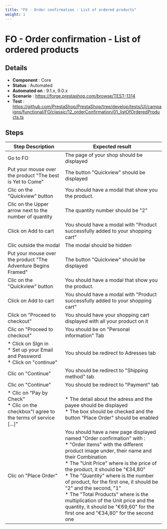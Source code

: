 ```yaml
---
title: "FO - Order confirmation - List of ordered products"
weight: 1
---
```


# FO - Order confirmation - List of ordered products
## Details
* **Component** : Core
* **Status** : Automated
* **Automated on** : 9.1.x, 9.0.x
* **Scenario** : https://forge.prestashop.com/browse/TEST-1314
* **Test** : https://github.com/PrestaShop/PrestaShop/tree/develop/tests/UI/campaigns/functional/FO/classic/12_orderConfirmation/01_listOfOrderedProducts.ts

## Steps
| Step Description | Expected result |
| ----- | ----- |
| Go to FO | The page of your shop should be displayed |
| Put your mouse over the product "The best is Yet to Come" | The button "Quickview" should be displayed |
| Clic on the "Quickview" button | You should have a modal that show you the product. |
| Clic on the Upper arrow next to the number of quantity | The quantity number should be "2" |
| Click on Add to cart | You should have a modal with "Product successfully added to your shopping cart" |
| Clic outside the modal | The modal should be hidden |
| Put your mouse over the product "The Adventure Begins Framed" | The button "Quickview" should be displayed |
| Clic on the "Quickview" button | You should have a modal that show you the product. |
| Click on Add to cart | You should have a modal with "Product successfully added to your shopping cart" |
| Click on "Proceed to checkout" | You should have your shopping cart displayed with all your product on it |
| Clic on "Proceed to checkout" | You should be on "Personal information" Tab |
| * Click on SIgn in <br> * Set up your Email and Password <br> * Click on "continue" | You should be redirect to Adresses tab |
| Clic on "Continue" | You should be redirect to "Shipping method" tab |
| Clic on "Continue" | You should be redirect to "Payment" tab |
| * Clic on "Pay by Check" <br> * Clic on the checkbox"I agree to the terms of service [...]" | * The detail about the adress and the payee should be displayed<br> * The box should be checked and the button "Place Order" should be enabled |
| Clic on "Place Order" | You should have a new page displayed named "Order confirmation" with : <br> * "Order Items" with the different product image under, their name and their Combination<br> * The "Unit Price" where is the price of the product, it should be "€34,80" <br> * The "Quantity" where is the number of product, for the first one, it should be "2" and the second, "1"<br> * The "Total Products" where is the multiplication of the Unit price and the quantity, it should be "€69,60" for the first one and "€34,80" for the second one |
